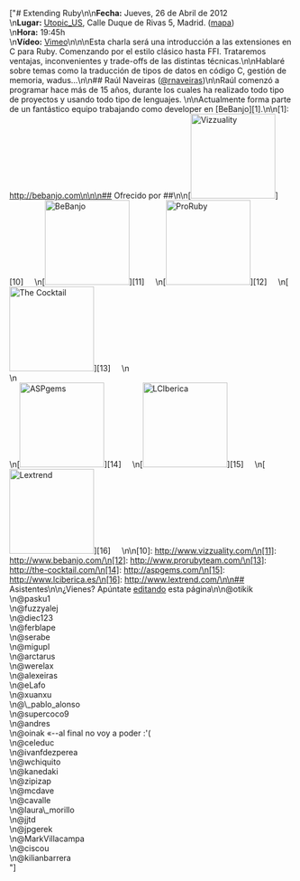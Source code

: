 ["# Extending Ruby\n\n**Fecha:** Jueves, 26 de Abril de 2012<br/>\n**Lugar:** [Utopic_US](http://www.utopicus.es/), Calle Duque de Rivas 5, Madrid. ([mapa](http://g.co/maps/4ktdg))<br/>\n**Hora:** 19:45h</br>\n**Vídeo:** [Vimeo](http://vimeo.com/58873830)\n\n\nEsta charla será una introducción a las extensiones en C para Ruby. Comenzando por el estilo clásico hasta FFI. Trataremos ventajas, inconvenientes y trade-offs de las distintas técnicas.\n\nHablaré sobre temas como la traducción de tipos de datos en código C, gestión de memoria, wadus...\n\n## Raúl Naveiras ([@rnaveiras](http://twitter.com/rnaveiras))\n\nRaúl comenzó a programar hace más de 15 años, durante los cuales ha realizado todo tipo de proyectos y usando todo tipo de lenguajes. \n\nActualmente forma parte de un fantástico equipo trabajando como developer en [BeBanjo][1].\n\n[1]: http://bebanjo.com\n\n\n## Ofrecido por ##\n\n[<img width='150px' src='http://dl.dropbox.com/u/645329/logos/vizzuality.png' alt='Vizzuality'/>][10]     \n[<img width='150px' src='http://dl.dropbox.com/u/645329/logos/bebanjo.png' alt='BeBanjo'/>][11]     \n[<img width='150px' src='http://dl.dropbox.com/u/645329/logos/proruby.png' alt='ProRuby'/>][12]     \n[<img width='150px' src='http://dl.dropbox.com/u/645329/logos/tck.png' alt='The Cocktail'/>][13]     \n<br/>\n<br/>\n[<img width='150px' src='http://dl.dropbox.com/u/645329/logos/aspgems.png' alt='ASPgems'/>][14]     \n[<img width='150px' src='http://dl.dropbox.com/u/645329/logos/lci.png' alt='LCIberica'/>][15]     \n[<img width='150px' src='http://dl.dropbox.com/u/645329/logos/lextrend.png' alt='Lextrend'/>][16]     \n\n[10]: http://www.vizzuality.com/\n[11]: http://www.bebanjo.com/\n[12]: http://www.prorubyteam.com/\n[13]: http://the-cocktail.com/\n[14]: http://aspgems.com/\n[15]: http://www.lciberica.es/\n[16]: http://www.lextrend.com/\n\n## Asistentes\n\n¿Vienes? Apúntate [editando](?m=edit) esta página\n\n@otikik<br/>\n@pasku1<br />\n@fuzzyalej<br />\n@diec123<br />\n@ferblape<br />\n@serabe<br />\n@migupl<br />\n@arctarus<br />\n@werelax<br />\n@alexeiras<br />\n@eLafo <br />\n@xuanxu <br />\n@\\_pablo_alonso <br />\n@supercoco9 <br />\n@andres <br />\n@oinak «--al final no voy a poder :'(<br />\n@celeduc <br/>\n@ivanfdezperea <br/>\n@wchiquito<br/>\n@kanedaki <br/>\n@zipizap<br/>\n@mcdave<br />\n@cavalle<br/>\n@laura\\_morillo<br/>\n@jjtd<br/>\n@jpgerek<br/>\n@MarkVillacampa<br/>\n@ciscou<br/>\n@kilianbarrera <br/>"]